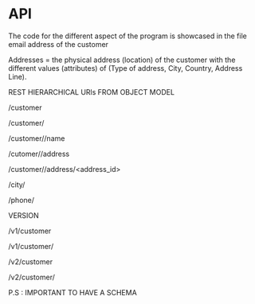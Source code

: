 # API


The code for the different aspect of the program is showcased in the file 
email address of the customer

Addresses = the physical address (location) of the customer with the different values (attributes) of (Type of address, City, Country, Address Line). 


REST HIERARCHICAL URls FROM OBJECT MODEL

/customer

/customer/<id>

/customer/<id>/name

/cutomer/<id>/address

/customer/<id>/address/<address_id>

/city/<name>

/phone/<prefix>


VERSION

/v1/customer

/v1/customer/<id>

/v2/customer

/v2/customer/<id>

P.S : IMPORTANT TO HAVE A SCHEMA





